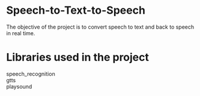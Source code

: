 # Speech-to-Text-to-Speech
The objective of the project is to convert speech to text and back to speech in real time.<br />
# Libraries used in the project
speech_recognition<br />
gtts<br />
playsound<br />
